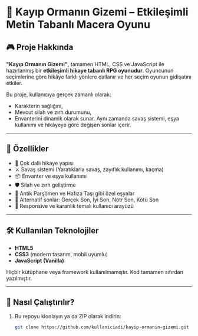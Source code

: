 # 🌲 Kayıp Ormanın Gizemi – Etkileşimli Metin Tabanlı Macera Oyunu

## 🎮 Proje Hakkında

**"Kayıp Ormanın Gizemi"**, tamamen HTML, CSS ve JavaScript ile hazırlanmış bir **etkileşimli hikaye tabanlı RPG oyunudur**. Oyuncunun seçimlerine göre hikâye farklı yönlere dallanır ve her seçim oyunun gidişatını etkiler.

Bu proje, kullanıcıya gerçek zamanlı olarak:
- Karakterin sağlığını,
- Mevcut silah ve zırh durumunu,
- Envanterini
dinamik olarak sunar. Aynı zamanda savaş sistemi, eşya kullanımı ve hikâyeye göre değişen sonlar içerir.

---

## 🚀 Özellikler

- 🌳 Çok dallı hikaye yapısı
- ⚔️ Savaş sistemi (Yaratıklarla savaş, zayıflık kullanımı, kaçma)
- 📦 Envanter ve eşya kullanımı
- 🛡️ Silah ve zırh geliştirme
- 🧠 Antik Parşömen ve Hafıza Taşı gibi özel eşyalar
- 📜 Alternatif sonlar: Gerçek Son, İyi Son, Nötr Son, Kötü Son
- 🎨 Responsive ve karanlık temalı kullanıcı arayüzü

---

## 🛠️ Kullanılan Teknolojiler

- **HTML5**
- **CSS3** (modern tasarım, mobil uyumlu)
- **JavaScript (Vanilla)**

Hiçbir kütüphane veya framework kullanılmamıştır. Kod tamamen sıfırdan yazılmıştır.

---

## 🧪 Nasıl Çalıştırılır?

1. Bu repoyu klonlayın ya da ZIP olarak indirin:
   ```bash
   git clone https://github.com/kullaniciadi/kayip-ormanin-gizemi.git
